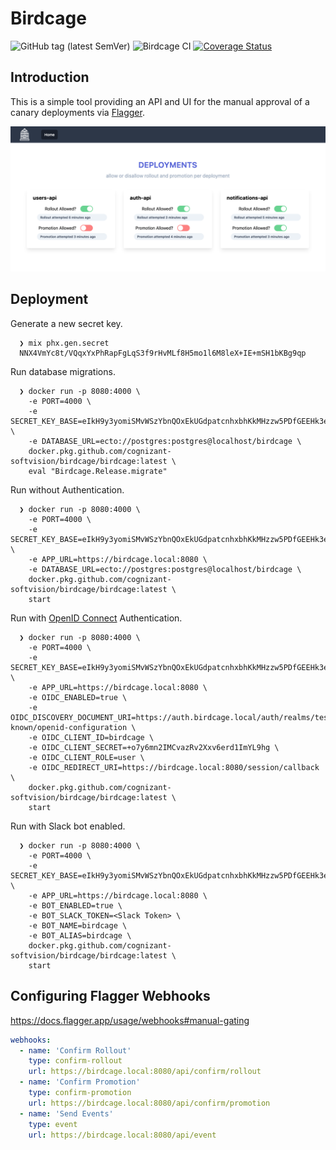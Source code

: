 # Birdcage

![GitHub tag (latest SemVer)](https://img.shields.io/github/v/tag/cognizant-softvision/birdcage)
![Birdcage CI](https://github.com/cognizant-softvision/birdcage/workflows/Birdcage%20CI/badge.svg)
[![Coverage Status](https://coveralls.io/repos/github/cognizant-softvision/birdcage/badge.svg?branch=main)](https://coveralls.io/github/cognizant-softvision/birdcage?branch=main)

## Introduction

This is a simple tool providing an API and UI for the manual approval of a canary deployments via
[Flagger](https://flagger.app/).

![screenshot](https://github.com/cognizant-softvision/birdcage/raw/main/biredcage-screenshot.png)

## Deployment

Generate a new secret key.

```shell
  ❯ mix phx.gen.secret
  NNX4VmYc8t/VQqxYxPhRapFgLqS3f9rHvMLf8H5mo1l6M8leX+IE+mSH1bKBg9qp
```

Run database migrations.

```shell
  ❯ docker run -p 8080:4000 \
    -e PORT=4000 \
    -e SECRET_KEY_BASE=eIkH9y3yomiSMvWSzYbnQOxEkUGdpatcnhxbhKkMHzzw5PDfGEEHk3exLNrLqE3N \
    -e DATABASE_URL=ecto://postgres:postgres@localhost/birdcage \
    docker.pkg.github.com/cognizant-softvision/birdcage/birdcage:latest \
    eval "Birdcage.Release.migrate"
```

Run without Authentication.

```shell
  ❯ docker run -p 8080:4000 \
    -e PORT=4000 \
    -e SECRET_KEY_BASE=eIkH9y3yomiSMvWSzYbnQOxEkUGdpatcnhxbhKkMHzzw5PDfGEEHk3exLNrLqE3N \
    -e APP_URL=https://birdcage.local:8080 \
    -e DATABASE_URL=ecto://postgres:postgres@localhost/birdcage \
    docker.pkg.github.com/cognizant-softvision/birdcage/birdcage:latest \
    start
```

Run with [OpenID Connect](https://www.keycloak.org/docs/latest/authorization_services/index.html#_resource_server_create_client) Authentication.

```shell
  ❯ docker run -p 8080:4000 \
    -e PORT=4000 \
    -e SECRET_KEY_BASE=eIkH9y3yomiSMvWSzYbnQOxEkUGdpatcnhxbhKkMHzzw5PDfGEEHk3exLNrLqE3N \
    -e APP_URL=https://birdcage.local:8080 \
    -e OIDC_ENABLED=true \
    -e OIDC_DISCOVERY_DOCUMENT_URI=https://auth.birdcage.local/auth/realms/test/.well-known/openid-configuration \
    -e OIDC_CLIENT_ID=birdcage \
    -e OIDC_CLIENT_SECRET=+o7y6mn2IMCvazRv2Xxv6erd1ImYL9hg \
    -e OIDC_CLIENT_ROLE=user \
    -e OIDC_REDIRECT_URI=https://birdcage.local:8080/session/callback \
    docker.pkg.github.com/cognizant-softvision/birdcage/birdcage:latest \
    start
```

Run with Slack bot enabled.

```shell
  ❯ docker run -p 8080:4000 \
    -e PORT=4000 \
    -e SECRET_KEY_BASE=eIkH9y3yomiSMvWSzYbnQOxEkUGdpatcnhxbhKkMHzzw5PDfGEEHk3exLNrLqE3N \
    -e APP_URL=https://birdcage.local:8080 \
    -e BOT_ENABLED=true \
    -e BOT_SLACK_TOKEN=<Slack Token> \
    -e BOT_NAME=birdcage \
    -e BOT_ALIAS=birdcage \
    docker.pkg.github.com/cognizant-softvision/birdcage/birdcage:latest \
    start
```

## Configuring Flagger Webhooks

https://docs.flagger.app/usage/webhooks#manual-gating

```yaml
webhooks:
  - name: 'Confirm Rollout'
    type: confirm-rollout
    url: https://birdcage.local:8080/api/confirm/rollout
  - name: 'Confirm Promotion'
    type: confirm-promotion
    url: https://birdcage.local:8080/api/confirm/promotion
  - name: 'Send Events'
    type: event
    url: https://birdcage.local:8080/api/event
```

